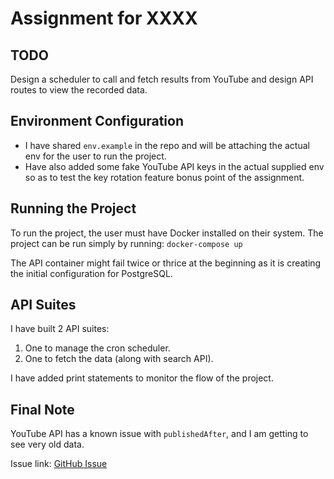 # Assignment for XXXX

## TODO

Design a scheduler to call and fetch results from YouTube and design API routes to view the recorded data.

## Environment Configuration

- I have shared `env.example` in the repo and will be attaching the actual env for the user to run the project.
- Have also added some fake YouTube API keys in the actual supplied env so as to test the key rotation feature bonus point of the assignment.

## Running the Project

To run the project, the user must have Docker installed on their system. The project can be run simply by running:
```docker-compose up```

The API container might fail twice or thrice at the beginning as it is creating the initial configuration for PostgreSQL.

## API Suites

I have built 2 API suites:
1. One to manage the cron scheduler.
2. One to fetch the data (along with search API).

I have added print statements to monitor the flow of the project.

## Final Note

YouTube API has a known issue with `publishedAfter`, and I am getting to see very old data.

Issue link: [GitHub Issue](https://github.com/googleapis/google-api-nodejs-client/issues/454)
